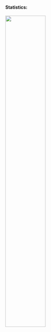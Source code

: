 #### Statistics: 
<img src="https://github-readme-stats.vercel.app/api?username=marceloch2&count_private=true&show_icons=true&theme=dark&hide=issues" width="50%" height="50%" />

